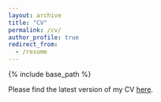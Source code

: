 ```yaml
---
layout: archive
title: "CV"
permalink: /cv/
author_profile: true
redirect_from:
  - /resume
---
```


{% include base_path %}

Please find the latest version of my CV [here](http://zeqizhao12.github.io/files/CV_2025_V1.pdf).
